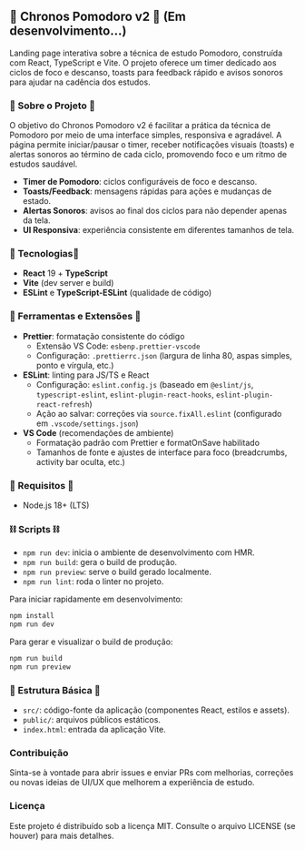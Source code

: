 ## 🍃 Chronos Pomodoro v2 🍃 (Em desenvolvimento...)

Landing page interativa sobre a técnica de estudo Pomodoro, construída com
React, TypeScript e Vite. O projeto oferece um timer dedicado aos ciclos de foco
e descanso, toasts para feedback rápido e avisos sonoros para ajudar na cadência
dos estudos.

### 🔋 Sobre o Projeto 🔋

O objetivo do Chronos Pomodoro v2 é facilitar a prática da técnica de Pomodoro
por meio de uma interface simples, responsiva e agradável. A página permite
iniciar/pausar o timer, receber notificações visuais (toasts) e alertas sonoros
ao término de cada ciclo, promovendo foco e um ritmo de estudos saudável.

- **Timer de Pomodoro**: ciclos configuráveis de foco e descanso.
- **Toasts/Feedback**: mensagens rápidas para ações e mudanças de estado.
- **Alertas Sonoros**: avisos ao final dos ciclos para não depender apenas da
  tela.
- **UI Responsiva**: experiência consistente em diferentes tamanhos de tela.

### 🔌 Tecnologias🔌

- **React** 19 + **TypeScript**
- **Vite** (dev server e build)
- **ESLint** e **TypeScript-ESLint** (qualidade de código)

### 🧩 Ferramentas e Extensões 🧩

- **Prettier**: formatação consistente do código
  - Extensão VS Code: `esbenp.prettier-vscode`
  - Configuração: `.prettierrc.json` (largura de linha 80, aspas simples, ponto
    e vírgula, etc.)
- **ESLint**: linting para JS/TS e React
  - Configuração: `eslint.config.js` (baseado em `@eslint/js`,
    `typescript-eslint`, `eslint-plugin-react-hooks`,
    `eslint-plugin-react-refresh`)
  - Ação ao salvar: correções via `source.fixAll.eslint` (configurado em
    `.vscode/settings.json`)
- **VS Code** (recomendações de ambiente)
  - Formatação padrão com Prettier e formatOnSave habilitado
  - Tamanhos de fonte e ajustes de interface para foco (breadcrumbs, activity
    bar oculta, etc.)

### 🧪 Requisitos 🧪

- Node.js 18+ (LTS)

### ⛓️ Scripts ⛓️

- `npm run dev`: inicia o ambiente de desenvolvimento com HMR.
- `npm run build`: gera o build de produção.
- `npm run preview`: serve o build gerado localmente.
- `npm run lint`: roda o linter no projeto.

Para iniciar rapidamente em desenvolvimento:

```bash
npm install
npm run dev
```

Para gerar e visualizar o build de produção:

```bash
npm run build
npm run preview
```

### 📂 Estrutura Básica 📂

- `src/`: código-fonte da aplicação (componentes React, estilos e assets).
- `public/`: arquivos públicos estáticos.
- `index.html`: entrada da aplicação Vite.

### Contribuição

Sinta-se à vontade para abrir issues e enviar PRs com melhorias, correções ou
novas ideias de UI/UX que melhorem a experiência de estudo.

### Licença

Este projeto é distribuído sob a licença MIT. Consulte o arquivo LICENSE (se
houver) para mais detalhes.
